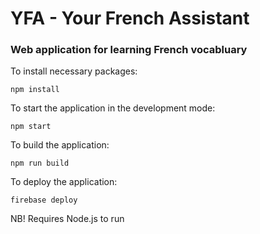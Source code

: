 # YFA - Your French Assistant

### Web application for learning French vocabluary

To install necessary packages:

	npm install

To start the application in the development mode:

	npm start
	
To build the application:

	npm run build
	
To deploy the application:

	firebase deploy
	
  
NB! Requires Node.js to run
